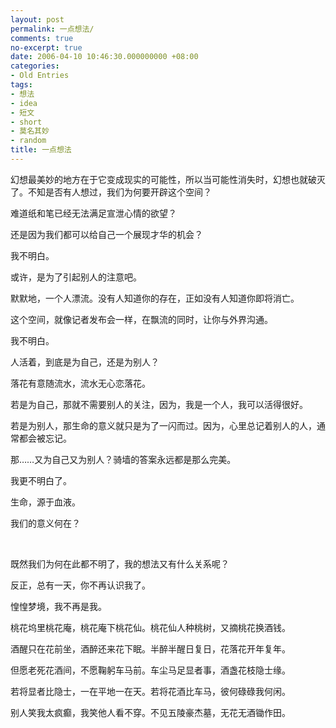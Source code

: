 ```yaml
---
layout: post
permalink: 一点想法/
comments: true
no-excerpt: true
date: 2006-04-10 10:46:30.000000000 +08:00
categories:
- Old Entries
tags:
- 想法
- idea
- 短文
- short
- 莫名其妙
- random
title: 一点想法
---
```

幻想最美妙的地方在于它变成现实的可能性，所以当可能性消失时，幻想也就破灭了。不知是否有人想过，我们为何要开辟这个空间？

难道纸和笔已经无法满足宣泄心情的欲望？

还是因为我们都可以给自己一个展现才华的机会？

我不明白。

或许，是为了引起别人的注意吧。

默默地，一个人漂流。没有人知道你的存在，正如没有人知道你即将消亡。

这个空间，就像记者发布会一样，在飘流的同时，让你与外界沟通。

我不明白。

人活着，到底是为自己，还是为别人？

落花有意随流水，流水无心恋落花。

若是为自己，那就不需要别人的关注，因为，我是一个人，我可以活得很好。

若是为别人，那生命的意义就只是为了一闪而过。因为，心里总记着别人的人，通常都会被忘记。

那……又为自己又为别人？骑墙的答案永远都是那么完美。

我更不明白了。

生命，源于血液。

我们的意义何在？

&nbsp;

既然我们为何在此都不明了，我的想法又有什么关系呢？

反正，总有一天，你不再认识我了。

惶惶梦境，我不再是我。

桃花坞里桃花庵，桃花庵下桃花仙。桃花仙人种桃树，又摘桃花换酒钱。

酒醒只在花前坐，酒醉还来花下眠。半醉半醒日复日，花落花开年复年。

但愿老死花酒间，不愿鞠躬车马前。车尘马足显者事，酒盏花枝隐士缘。

若将显者比隐士，一在平地一在天。若将花酒比车马，彼何碌碌我何闲。

别人笑我太疯癫，我笑他人看不穿。不见五陵豪杰墓，无花无酒锄作田。
